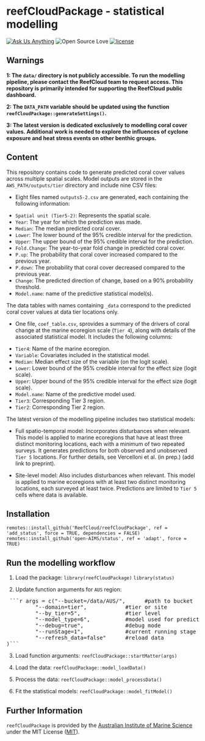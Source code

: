 # reefCloudPackage - statistical modelling

<!-- badges: start -->
[![Ask Us Anything][0a]][0b]
![Open Source Love][0c]
[![license](https://img.shields.io/badge/license-MIT%20+%20file%20LICENSE-lightgrey.svg)](https://choosealicense.com/)

[0a]: https://img.shields.io/badge/Ask%20us-anything-1abc9c.svg
[0b]: https://github.com/open-aims/bcs_mixing_model/issues/new
[0c]: https://badges.frapsoft.com/os/v2/open-source.svg?v=103

<!-- badges: end -->

## Warnings

**1: The `data/` directory is not publicly accessible. To run the modelling pipeline, please contact the ReefCloud team to request access. This repository is primarily intended for supporting the ReefCloud public dashboard.**


**2: The `DATA_PATH` variable should be updated using the function ```reefCloudPackage::generateSettings()```.**

**3: The latest version is dedicated exclusively to modelling coral cover values. Additional work is needed to explore the influences of cyclone exposure and heat stress events on other benthic groups.**

## Content 

This repository contains code to generate predicted coral cover values across multiple spatial scales. Model outputs are stored in the `AWS_PATH/outputs/tier` directory and include nine CSV files:

* Eight files named `outputs5-2.csv` are generated, each containing the following information:

- `Spatial unit (Tier5-2)`: Represents the spatial scale. 
- `Year`: The year for which the prediction was made.
- `Median`: The median predicted coral cover.
- `Lower`: The lower bound of the 95% credible interval for the prediction.
- `Upper`: The upper bound of the 95% credible interval for the prediction.
- `Fold.Change`: The year-to-year fold change in predicted coral cover.
- `P.up`: The probability that coral cover increased compared to the previous year.
- `P.down`: The probability that coral cover decreased compared to the previous year.
- `Change`: The predicted direction of change, based on a 90% probability threshold.
- `Model.name`: name of the predictive statistical model(s). 

The data tables with names containing `_data` correspond to the predicted coral cover values at data tier locations only. 

* One file, `coef_table.csv`, sprovides a summary of the drivers of coral change at the marine ecoregion scale (`Tier 4`), along with details of the associated statistical model. It includes the following columns:

- `Tier4`: Name of the marine ecoregion.
- `Variable`: Covariates included in the statistical model.
- `Median`: Median effect size of the variable (on the logit scale).
- `Lower`: Lower bound of the 95% credible interval for the effect size (logit scale).
- `Upper`: Upper bound of the 95% credible interval for the effect size (logit scale).
- `Model.name`: Name of the predictive model used.
- `Tier3`: Corresponding Tier 3 region.
- `Tier2`: Corresponding Tier 2 region.

The latest version of the modelling pipeline includes two statistical models:

* Full spatio-temporal model: Incorporates disturbances when relevant. This model is applied to marine ecoregions that have at least three distinct monitoring locations, each with a minimum of two repeated surveys. It generates predictions for both observed and unobserved `Tier 5` locations. For further details, see Vercelloni et al. (in prep.) (add link to preprint).

* Site-level model: Also includes disturbances when relevant. This model is applied to marine ecoregions with at least two distinct monitoring locations, each surveyed at least twice. Predictions are limited to `Tier 5` cells where data is available.

## Installation

```remotes::install_github('ReefCloud/reefCloudPackage', ref = 'add_status', force = TRUE, dependencies = FALSE)```
```remotes::install_github('open-AIMS/status', ref = 'adapt', force = TRUE)```

## Run the modelling workflow 

1. Load the package:
```library(reefCloudPackage)```
```library(status)```

2. Update function arguments for `AUS` region: 

<pre lang="markdown"> ```r args = c("--bucket=/data/AUS/",      #path to bucket
         "--domain=tier",            #tier or site
         "--by_tier=5",              #tier level
         "--model_type=6",           #model used for predictions
         "--debug=true",             #debug mode
         "--runStage=1",             #current running stage
         "--refresh_data=false"      #reload data
)``` </pre>

3. Load function arguments:
```reefCloudPackage::startMatter(args)```

4. Load the data:
```reefCloudPackage::model_loadData()```

5. Process the data:
```reefCloudPackage::model_processData()```

6. Fit the statistical models:
```reefCloudPackage::model_fitModel()```

## Further Information
`reefCloudPackage` is provided by the [Australian Institute of Marine Science](https://www.aims.gov.au/) under the MIT License ([MIT](https://opensource.org/license/mit)).

